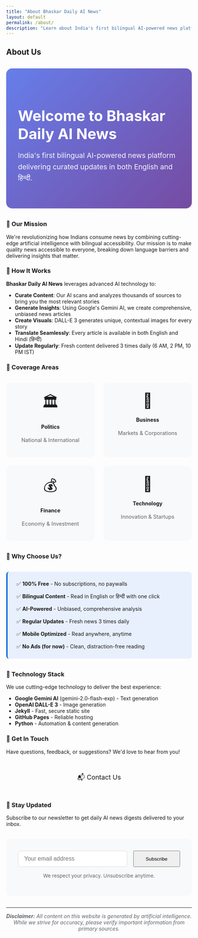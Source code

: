 ```yaml
---
title: "About Bhaskar Daily AI News"
layout: default
permalink: /about/
description: "Learn about India's first bilingual AI-powered news platform delivering curated updates in English and Hindi."
---
```


<div style="max-width: 800px; margin: 0 auto;">

## About Us

<div style="background: linear-gradient(135deg, #667eea 0%, #764ba2 100%); color: white; padding: 3rem 2rem; border-radius: 16px; margin: 2rem 0;">
  <h2 style="color: white; font-size: 2.5rem; margin-bottom: 1rem;">Welcome to Bhaskar Daily AI News</h2>
  <p style="font-size: 1.2rem; line-height: 1.6; color: rgba(255,255,255,0.95);">
    India's first bilingual AI-powered news platform delivering curated updates in both English and हिन्दी.
  </p>
</div>

### 🎯 Our Mission

We're revolutionizing how Indians consume news by combining cutting-edge artificial intelligence with bilingual accessibility. Our mission is to make quality news accessible to everyone, breaking down language barriers and delivering insights that matter.

### 🤖 How It Works

**Bhaskar Daily AI News** leverages advanced AI technology to:

- **Curate Content**: Our AI scans and analyzes thousands of sources to bring you the most relevant stories
- **Generate Insights**: Using Google's Gemini AI, we create comprehensive, unbiased news articles
- **Create Visuals**: DALL-E 3 generates unique, contextual images for every story
- **Translate Seamlessly**: Every article is available in both English and Hindi (हिन्दी)
- **Update Regularly**: Fresh content delivered 3 times daily (6 AM, 2 PM, 10 PM IST)

### 📰 Coverage Areas

<div style="display: grid; grid-template-columns: repeat(auto-fit, minmax(200px, 1fr)); gap: 1.5rem; margin: 2rem 0;">
  <div style="background: #f8f9fa; padding: 1.5rem; border-radius: 12px; text-align: center;">
    <div style="font-size: 2.5rem; margin-bottom: 0.5rem;">🏛️</div>
    <h4>Politics</h4>
    <p style="color: #5f6368; font-size: 0.9rem;">National & International</p>
  </div>
  <div style="background: #f8f9fa; padding: 1.5rem; border-radius: 12px; text-align: center;">
    <div style="font-size: 2.5rem; margin-bottom: 0.5rem;">💼</div>
    <h4>Business</h4>
    <p style="color: #5f6368; font-size: 0.9rem;">Markets & Corporations</p>
  </div>
  <div style="background: #f8f9fa; padding: 1.5rem; border-radius: 12px; text-align: center;">
    <div style="font-size: 2.5rem; margin-bottom: 0.5rem;">💰</div>
    <h4>Finance</h4>
    <p style="color: #5f6368; font-size: 0.9rem;">Economy & Investment</p>
  </div>
  <div style="background: #f8f9fa; padding: 1.5rem; border-radius: 12px; text-align: center;">
    <div style="font-size: 2.5rem; margin-bottom: 0.5rem;">🚀</div>
    <h4>Technology</h4>
    <p style="color: #5f6368; font-size: 0.9rem;">Innovation & Startups</p>
  </div>
</div>

### 🌟 Why Choose Us?

<div style="background: #e8f0fe; border-left: 4px solid #1a73e8; padding: 1.5rem; border-radius: 8px; margin: 2rem 0;">
  <ul style="list-style: none; padding: 0; margin: 0;">
    <li style="margin-bottom: 1rem;">✅ <strong>100% Free</strong> - No subscriptions, no paywalls</li>
    <li style="margin-bottom: 1rem;">✅ <strong>Bilingual Content</strong> - Read in English or हिन्दी with one click</li>
    <li style="margin-bottom: 1rem;">✅ <strong>AI-Powered</strong> - Unbiased, comprehensive analysis</li>
    <li style="margin-bottom: 1rem;">✅ <strong>Regular Updates</strong> - Fresh news 3 times daily</li>
    <li style="margin-bottom: 1rem;">✅ <strong>Mobile Optimized</strong> - Read anywhere, anytime</li>
    <li>✅ <strong>No Ads (for now)</strong> - Clean, distraction-free reading</li>
  </ul>
</div>

### 🔬 Technology Stack

We use cutting-edge technology to deliver the best experience:

- **Google Gemini AI** (gemini-2.0-flash-exp) - Text generation
- **OpenAI DALL-E 3** - Image generation
- **Jekyll** - Fast, secure static site
- **GitHub Pages** - Reliable hosting
- **Python** - Automation & content generation

### 📧 Get In Touch

Have questions, feedback, or suggestions? We'd love to hear from you!

<div style="text-align: center; margin: 3rem 0;">
  <a href="/contact/" class="btn btn-primary" style="text-decoration: none; font-size: 1.1rem;">
    📬 Contact Us
  </a>
</div>

### 🔔 Stay Updated

Subscribe to our newsletter to get daily AI news digests delivered to your inbox.

<div style="background: #f8f9fa; padding: 2rem; border-radius: 12px; text-align: center; margin: 2rem 0;">
  <form action="#" method="post" style="max-width: 500px; margin: 0 auto;">
    <div style="display: flex; gap: 1rem; flex-wrap: wrap;">
      <input type="email" placeholder="Your email address" required 
             style="flex: 1; min-width: 250px; padding: 0.75rem 1rem; border: 1px solid #dadce0; border-radius: 8px; font-size: 1rem;">
      <button type="submit" class="btn btn-primary" style="padding: 0.75rem 2rem;">
        Subscribe
      </button>
    </div>
    <p style="font-size: 0.85rem; color: #5f6368; margin-top: 1rem;">
      We respect your privacy. Unsubscribe anytime.
    </p>
  </form>
</div>

---

<p style="text-align: center; color: #5f6368; font-style: italic;">
  <strong>Disclaimer:</strong> All content on this website is generated by artificial intelligence. 
  While we strive for accuracy, please verify important information from primary sources.
</p>

</div>
